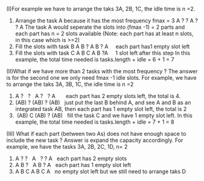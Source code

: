 (I)For example we have to arrange the taks 3A, 2B, 1C, the idle time is n =2.
1. Arrange the task A because it has the most frequency fmax = 3
A ? ? A ? ? A
The task A would seperate the slots into (fmax -1) = 2 parts and each part has n = 2 slots available (Note: each part has at least n slots, in this case which is >=2)
2. Fill the slots with task B
A B ? A B ? A     each part has1 empty slot left
3. Fill the slots with task C
A B C A B ?A      1 slot left after this step
In this example, the total time needed is tasks.length + idle = 6 + 1 = 7

(II)What if we have more than 2 tasks with the most frequency ? The answer is for the second one we only need fmax -1 idle slots. For example, we have to arrange the taks 3A, 3B, 1C, the idle time is n =2
1. A  ?   ?   A  ?   ?  A       each part has 2 empty slots left, the total is 4.
2. (AB)  ?  (AB)  ?  (AB)   just put the last B behind A, and see A and B as an integrated task AB, then each part has 1 empty slot left, the total is 2
3.  (AB)  C  (AB) ?  (AB)   fill the task C and we have 1 empty slot left.
In this example, the total time needed is tasks.length + idle = 7 + 1 = 8


(III) What if each part (between two As) does not have enough space to include the new task ?  Answer is expand the capacity accordingly.
For example, we have the tasks 3A, 2B, 2C, 1D, n= 2
1. A  ?  ?   A   ?  ?  A   each part has 2 empty slots
2. A  B  ?   A  B  ?  A   each part has 1 empty slot left
3. A  B  C  A  B  C  A   no empty slot left but we still need to arrange taks D
